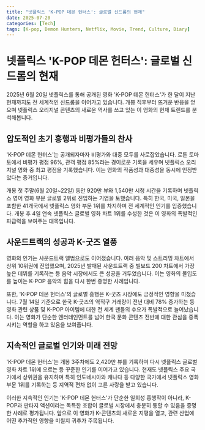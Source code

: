 ```yaml
---
title: "넷플릭스 'K-POP 데몬 헌터스': 글로벌 신드롬의 현재"
date: 2025-07-20
categories: [Tech]
tags: [K-pop, Demon Hunters, Netflix, Movie, Trend, Culture, Diary]
---
```


# 넷플릭스 'K-POP 데몬 헌터스': 글로벌 신드롬의 현재

2025년 6월 20일 넷플릭스를 통해 공개된 영화 'K-POP 데몬 헌터스'가 한 달이 지난 현재까지도 전 세계적인 신드롬을 이어가고 있습니다. 개봉 직후부터 뜨거운 반응을 얻으며 넷플릭스 오리지널 콘텐츠의 새로운 역사를 쓰고 있는 이 영화의 현재 트렌드를 분석해봅니다.

## 압도적인 초기 흥행과 비평가들의 찬사

'K-POP 데몬 헌터스'는 공개되자마자 비평가와 대중 모두를 사로잡았습니다. 로튼 토마토에서 비평가 평점 96%, 관객 평점 85%라는 경이로운 기록을 세우며 넷플릭스 오리지널 영화 중 최고 평점을 기록했습니다. 이는 영화의 작품성과 대중성을 동시에 인정받았다는 증거입니다.

개봉 첫 주말(6월 20일~22일) 동안 920만 뷰와 1,540만 시청 시간을 기록하며 넷플릭스 영어 영화 부문 글로벌 2위로 진입하는 기염을 토했습니다. 특히 한국, 미국, 일본을 포함한 41개국에서 넷플릭스 영화 부문 1위를 차지하며 전 세계적인 인기를 입증했습니다. 개봉 후 4일 연속 넷플릭스 글로벌 영화 차트 1위를 수성한 것은 이 영화의 폭발적인 파급력을 보여주는 대목입니다.

## 사운드트랙의 성공과 K-굿즈 열풍

영화의 인기는 사운드트랙 앨범으로도 이어졌습니다. 여러 음악 및 스트리밍 차트에서 상위 10위권에 진입했으며, 2025년 발매된 사운드트랙 중 빌보드 200 차트에서 가장 높은 데뷔를 기록하는 등 음악 시장에서도 큰 성공을 거두었습니다. 이는 영화의 몰입도를 높이는 K-POP 음악의 힘을 다시 한번 증명한 사례입니다.

또한, 'K-POP 데몬 헌터스'의 글로벌 흥행은 K-굿즈 시장에도 긍정적인 영향을 미쳤습니다. 7월 14일 기준으로 한국 K-굿즈의 역직구 거래량이 전년 대비 78% 증가하는 등 영화 관련 상품 및 K-POP 아이템에 대한 전 세계 팬들의 수요가 폭발적으로 늘어났습니다. 이는 영화가 단순한 엔터테인먼트를 넘어 한국 문화 콘텐츠 전반에 대한 관심을 증폭시키는 역할을 하고 있음을 보여줍니다.

## 지속적인 글로벌 인기와 미래 전망

'K-POP 데몬 헌터스'는 개봉 3주차에도 2,420만 뷰를 기록하며 다시 넷플릭스 글로벌 영화 차트 1위에 오르는 등 꾸준한 인기를 이어가고 있습니다. 현재도 넷플릭스 주요 국가에서 상위권을 유지하며 특히 인도네시아와 캐나다 등 다양한 국가에서 넷플릭스 영화 부문 1위를 기록하는 등 지역적 편차 없이 고른 사랑을 받고 있습니다.

이러한 지속적인 인기는 'K-POP 데몬 헌터스'가 단순한 일회성 흥행작이 아니라, K-POP과 판타지 액션이라는 독특한 조합이 글로벌 시장에서 충분히 통할 수 있음을 증명한 사례로 평가됩니다. 앞으로 이 영화가 K-콘텐츠의 새로운 지평을 열고, 관련 산업에 어떤 추가적인 영향을 미칠지 귀추가 주목됩니다.
